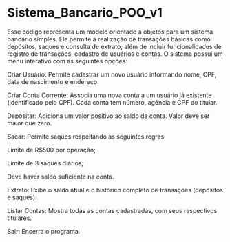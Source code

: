 # Sistema_Bancario_POO_v1
Esse código representa um modelo orientado a objetos para um sistema bancário simples. Ele permite a realização de transações básicas como depósitos, saques e consulta de extrato, além de incluir funcionalidades de registro de transações, cadastro de usuários e contas.
O sistema possui um menu interativo com as seguintes opções:

Criar Usuário:
Permite cadastrar um novo usuário informando nome, CPF, data de nascimento e endereço.

Criar Conta Corrente:
Associa uma nova conta a um usuário já existente (identificado pelo CPF). Cada conta tem número, agência e CPF do titular.

Depositar:
Adiciona um valor positivo ao saldo da conta. Valor deve ser maior que zero.

Sacar:
Permite saques respeitando as seguintes regras:

Limite de R$500 por operação;

Limite de 3 saques diários;

Deve haver saldo suficiente na conta.

Extrato:
Exibe o saldo atual e o histórico completo de transações (depósitos e saques).

Listar Contas:
Mostra todas as contas cadastradas, com seus respectivos titulares.

Sair:
Encerra o programa.
